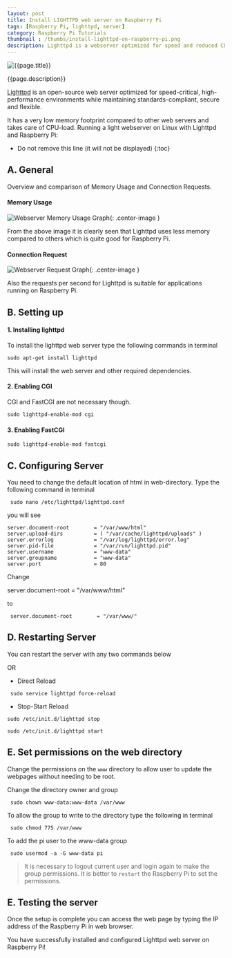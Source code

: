 ```yaml
---
layout: post
title: Install LIGHTTPD web server on Raspberry Pi
tags: [Raspberry Pi, lighttpd, server]
category: Raspberry Pi Tutorials
thumbnail : /thumbs/install-lighttpd-on-raspberry-pi.png
description: Lighttpd is a webserver optimized for speed and reduced CPU-load. It provides setting up a web server without loading the limited processing capability which is ideal for providing web access to the Raspberry Pi as a monitoring tool, or as a lightweight webserver for a personal use.
---
```

<div class="row">
<div class="col-md-10">
<div class="intro">
<img src="{{ page.thumbnail }}" alt="{{page.title}}">
<i class="fa fa-quote-left fa-2x fa-pull-left fa-border"></i>
<p>{{page.description}}</p>
</div>
</div>
</div>

[Lighttpd](http://www.lighttpd.net/) is an open-source web server optimized for speed-critical, high-performance environments while maintaining standards-compliant, secure and flexible.

It has a very low memory footprint compared to other web servers and takes care of CPU-load.
Running a light webserver on Linux with Lighttpd and Raspberry Pi:

* Do not remove this line (it will not be displayed)
{:toc}

## A. General

Overview and comparison of Memory Usage and Connection Requests.

#### Memory Usage


 ![Webserver Memory Usage Graph]({{site.url}}/images/Webserver_memory_graph.png "Webserver Memory Usage Graph"){: .center-image }

 From the above image it is clearly seen that Lighttpd uses less memory compared to others which is quite good for Raspberry Pi.


#### Connection Request


 ![Webserver Request Graph]({{site.url}}/images/Webserver_requests_graph.png "Webserver Request Graph"){: .center-image }

Also the requests per second for Lighttpd is suitable for  applications running on Raspberry Pi.


## B. Setting up

#### 1. Installing lighttpd

To install the lighttpd web server type the following commands in terminal


```
sudo apt-get install lighttpd
```

This will install the web server and other required dependencies.

#### 2. Enabling CGI

CGI and FastCGI are not necessary though.

```
sudo lighttpd-enable-mod cgi
```


#### 3. Enabling FastCGI


```
sudo lighttpd-enable-mod fastcgi
```


## C. Configuring Server


You need to change the default location of html in web-directory.  Type the following command in terminal


```
 sudo nano /etc/lighttpd/lighttpd.conf
 ```


you will see


```apacheconf
server.document-root        = "/var/www/html"
server.upload-dirs          = ( "/var/cache/lighttpd/uploads" )
server.errorlog             = "/var/log/lighttpd/error.log"
server.pid-file             = "/var/run/lighttpd.pid"
server.username             = "www-data"
server.groupname            = "www-data"
server.port                 = 80
```

Change

server.document-root        = "/var/www/html"


to


```
 server.document-root        = "/var/www/"
 ```


## D. Restarting Server


You can restart the server with any two commands below


OR


* Direct Reload


```
 sudo service lighttpd force-reload
```


* Stop-Start Reload


```
sudo /etc/init.d/lighttpd stop

sudo /etc/init.d/lighttpd start
```


## E. Set permissions on the web directory

Change the permissions on the `www` directory to allow user to update the webpages without needing to be root.




Change the directory owner and group

```
 sudo chown www-data:www-data /var/www
```

To allow the group to write to the directory type the following in terminal

```
 sudo chmod 775 /var/www
```

 To add the pi user to the www-data group

```
 sudo usermod -a -G www-data pi
```

 > It is necessary to logout current user and login again to make the group permissions.
 It is better to `restart` the Raspberry Pi to set the permissions.

## E. Testing the server

Once the setup is complete you can access the web page by typing the IP address of the Raspberry Pi in web browser.

 You have successfully installed and configured Lighttpd web server on Raspberry Pi!
